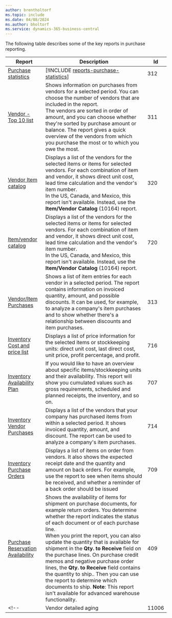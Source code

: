 ```yaml
---
author: brentholtorf
ms.topic: include
ms.date: 04/08/2024
ms.author: bholtorf
ms.service: dynamics-365-business-central
---
```


The following table describes some of the key reports in purchase reporting.



| Report | Description | Id | 
|---------|---------|---------|
|[Purchase statistics](https://businesscentral.dynamics.com?report=312)|[!INCLUDE [reports-purchase-statistics](reports-purchase-statistics.md)]|312|
|[Vendor - Top 10 list](https://businesscentral.dynamics.com?report=311)|Shows information on purchases from vendors for a selected period. You can choose the number of vendors that are included in the report.<br>The vendors are sorted in order of amount, and you can choose whether they're sorted by purchase amount or balance. The report gives a quick overview of the vendors from which you purchase the most or to which you owe the most.|311|
|[Vendor Item catalog](https://businesscentral.dynamics.com?report=320)|Displays a list of the vendors for the selected items or items for selected vendors. For each combination of item and vendor, it shows direct unit cost, lead time calculation and the vendor's item number.<br>In the US, Canada, and Mexico, this report isn't available. Instead, use the **Item/Vendor Catalog** (10164) report.|320|
|[Item/vendor catalog](https://businesscentral.dynamics.com?report=720)|Displays a list of the vendors for the selected items or items for selected vendors. For each combination of item and vendor, it shows direct unit cost, lead time calculation and the vendor's item number.<br>In the US, Canada, and Mexico, this report isn't available. Instead, use the **Item/Vendor Catalog** (10164) report.|720|
|[Vendor/Item Purchases](https://businesscentral.dynamics.com?report=313)|Shows a list of item entries for each vendor in a selected period. The report contains information on invoiced quantity, amount, and possible discounts. It can be used, for example, to analyze a company's item purchases and to show whether there's a relationship between discounts and item purchases.|313|
|[Inventory Cost and price list](https://businesscentral.dynamics.com?report=716)|Displays a list of price information for the selected items or stockkeeping units: direct unit cost, last direct cost, unit price, profit percentage, and profit.|716|
|[Inventory Availability Plan](https://businesscentral.dynamics.com?report=707)|If you would like to have an overview about specific items/stockkeeping units and their availability. This report will show you cumulated values such as gross requirements, scheduled and planned receipts, the inventory, and so on. |707|
|[Inventory Vendor Purchases](https://businesscentral.dynamics.com?report=714)|Displays a list of the vendors that your company has purchased items from within a selected period. It shows invoiced quantity, amount, and discount. The report can be used to analyze a company's item purchases.|714|
|[Inventory Purchase Orders](https://businesscentral.dynamics.com?report=709)|Displays a list of items on order from vendors. It also shows the expected receipt date and the quantity and amount on back orders. For example, use the report to see when items should be received, and whether a reminder of a back order should be issued|709|
|[Purchase Reservation Availability](https://businesscentral.dynamics.com?report=409)|Shows the availability of items for shipment on purchase documents, for example return orders. You determine whether the report indicates the status of each document or of each purchase line. <br>When you print the report, you can also update the quantity that is available for shipment in the **Qty. to Receive** field on the purchase lines. On purchase credit memos and negative purchase order lines, the **Qty. to Receive** field contains the quantity to ship.. Then you can use the report to determine which documents to ship. **Note**: This report isn't available for advanced warehouse functionality.|409|
<!--|[](https://businesscentral.dynamics.com?report=)Vendor detailed aging|11006| DACH specific: A report which could be used by the team leader of your purchased department as will the accounting. Here you will have an overview about the unpaid vendor invoices including the due dates, currencies and amounts. Basis is the open vendor ledger entries.| -->

